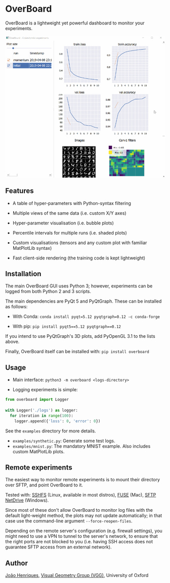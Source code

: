 # OverBoard
OverBoard is a lightweight yet powerful dashboard to monitor your experiments.

<p align="center">
<img align="center" alt="editor" src="https://raw.githubusercontent.com/jotaf98/overboard/master/demo.gif" />
</p>


## Features

- A table of hyper-parameters with Python-syntax filtering

- Multiple views of the same data (i.e. custom X/Y axes)

- Hyper-parameter visualisation (i.e. bubble plots)

- Percentile intervals for multiple runs (i.e. shaded plots)

- Custom visualisations (tensors and any custom plot with familiar MatPlotLib syntax)

- Fast client-side rendering (the training code is kept lightweight)


## Installation

The main OverBoard GUI uses Python 3; however, experiments can be logged from both Python 2 and 3 scripts.

The main dependencies are PyQt 5 and PyQtGraph. These can be installed as follows:

- With Conda: `conda install pyqt=5.12 pyqtgraph=0.12 -c conda-forge`

- With pip: `pip install pyqt5==5.12 pyqtgraph==0.12`

If you intend to use PyQtGraph's 3D plots, add PyOpenGL 3.1 to the lists above.

Finally, OverBoard itself can be installed with: `pip install overboard`


## Usage

- Main interface: `python3 -m overboard <logs-directory>`

- Logging experiments is simple:
```python
from overboard import Logger

with Logger('./logs') as logger:
  for iteration in range(100):
    logger.append({'loss': 0, 'error': 0})
```

See the `examples` directory for more details.

- `examples/synthetic.py`: Generate some test logs.
- `examples/mnist.py`: The mandatory MNIST example. Also includes custom MatPlotLib plots.


## Remote experiments

The easiest way to monitor remote experiments is to mount their directory over SFTP, and point OverBoard to it.

Tested with: [SSHFS](https://github.com/libfuse/sshfs) (Linux, available in most distros), [FUSE](https://osxfuse.github.io/) (Mac), [SFTP NetDrive](https://www.nsoftware.com/sftp/netdrive/) (Windows).

Since most of these don't allow OverBoard to monitor log files with the default light-weight method, the plots may not update automatically; in that case use the command-line argument `--force-reopen-files`.

Depending on the remote server's configuration (e.g. firewall settings), you might need to use a VPN to tunnel to the server's network, to ensure that the right ports are not blocked to you (i.e. having SSH access does not guarantee SFTP access from an external network).


## Author

[João Henriques](http://www.robots.ox.ac.uk/~joao/), [Visual Geometry Group (VGG)](http://www.robots.ox.ac.uk/~vgg/), University of Oxford

